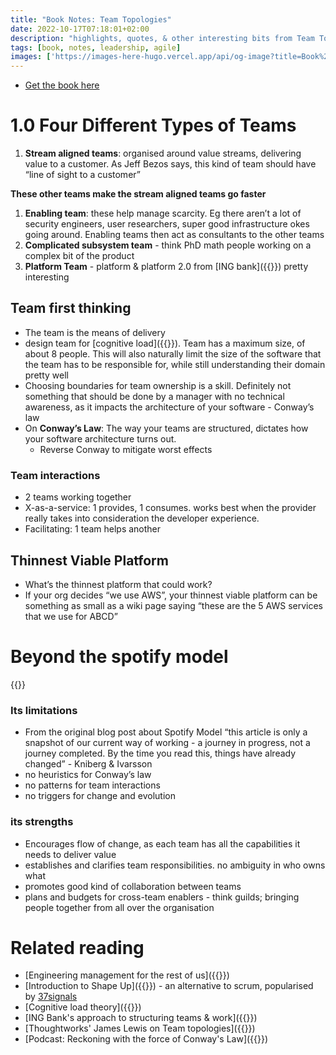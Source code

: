 ```yaml
---
title: "Book Notes: Team Topologies"
date: 2022-10-17T07:18:01+02:00
description: "highlights, quotes, & other interesting bits from Team Topologies"
tags: [book, notes, leadership, agile]
images: ['https://images-here-hugo.vercel.app/api/og-image?title=Book%20Notes%3A%20Team%20Topologies']
---
```


- [Get the book here](https://itrevolution.com/team-topologies/)

# 1.0 Four Different Types of Teams
1. **Stream aligned teams**: organised around value streams, delivering value to a customer. As Jeff Bezos says, this kind of team should have “line of sight to a customer”

**These other teams make the stream aligned teams go faster**

1. **Enabling team**: these help manage scarcity. Eg there aren’t a lot of security engineers, user researchers, super good infrastructure okes going around. Enabling teams then act as consultants to the other teams
1. **Complicated subsystem team** - think PhD math people working on a complex bit of the product
1. **Platform Team** - platform & platform 2.0 from [ING bank]({{<ref ing-bank>}}) pretty interesting

## Team first thinking
 - The team is the means of delivery
 - design team for [cognitive load]({{<ref cognitive-load-theory>}}). Team has a maximum size, of about 8 people. This will also naturally limit the size of the software that the team has to be responsible for, while still understanding their domain pretty well
 - Choosing boundaries for team ownership is a skill. Definitely not something that should be done by a manager with no technical awareness, as it impacts the architecture of your software - Conway’s law
- On **Conway’s Law**: The way your teams are structured, dictates how your software architecture turns out.
    - Reverse Conway to mitigate worst effects
### Team interactions
  - 2 teams working together
  - X-as-a-service: 1 provides, 1 consumes. works best when the provider really takes into consideration the developer experience.
  - Facilitating: 1 team helps another

## Thinnest Viable Platform

- What’s the thinnest platform that could work?
- If your org decides “we use AWS”, your thinnest viable platform can be something as small as a wiki page saying “these are the 5 AWS services that we use for ABCD”

# Beyond the spotify model
{{<youtube lj71GcOnIW8>}}

### Its limitations

- From the original blog post about Spotify Model “this article is only a snapshot of our current way of working - a journey in progress, not a journey completed. By the time you read this, things have already changed” - Kniberg & Ivarsson
- no heuristics for Conway’s law
- no patterns for team interactions
- no triggers for change and evolution

### its strengths

- Encourages flow of change, as each team has all the capabilities it needs to deliver value
- establishes and clarifies team responsibilities. no ambiguity in who owns what
- promotes good kind of collaboration between teams
- plans and budgets for cross-team enablers - think guilds; bringing people together from all over the organisation

# Related reading
- [Engineering management for the rest of us]({{<ref engineering-management>}})
- [Introduction to Shape Up]({{<ref shape-up-notes-introduction>}}) - an alternative to scrum, popularised by [37signals](https://37signals.com/)
- [Cognitive load theory]({{<ref cognitive-load-theory>}})
- [ING Bank's approach to structuring teams & work]({{<ref ing-bank>}})
- [Thoughtworks' James Lewis on Team topologies]({{<ref tt-jl>}})
- [Podcast: Reckoning with the force of Conway's Law]({{<ref conways-law>}})